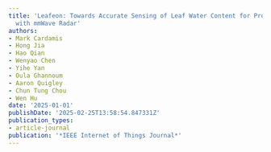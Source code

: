 ```yaml
---
title: 'Leafeon: Towards Accurate Sensing of Leaf Water Content for Protected Cropping,
  with mmWave Radar'
authors:
- Mark Cardamis
- Hong Jia
- Hao Qian
- Wenyao Chen
- Yihe Yan
- Oula Ghannoum
- Aaron Quigley
- Chun Tung Chou
- Wen Hu
date: '2025-01-01'
publishDate: '2025-02-25T13:58:54.847331Z'
publication_types:
- article-journal
publication: '*IEEE Internet of Things Journal*'
---
```

